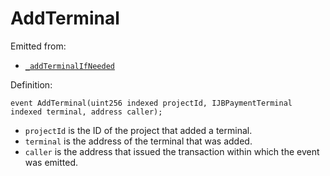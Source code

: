 # AddTerminal

Emitted from:

* [`_addTerminalIfNeeded`](/docs/v4/deprecated/v2/contracts/jbdirectory/write/-_addterminalifneeded.md)

Definition:

```
event AddTerminal(uint256 indexed projectId, IJBPaymentTerminal indexed terminal, address caller);
```

* `projectId` is the ID of the project that added a terminal.
* `terminal` is the address of the terminal that was added.
* `caller` is the address that issued the transaction within which the event was emitted.
